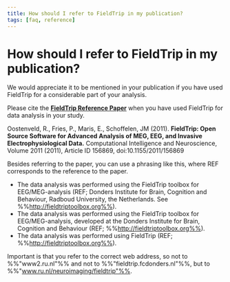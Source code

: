 ```yaml
---
title: How should I refer to FieldTrip in my publication?
tags: [faq, reference]
---
```


# How should I refer to FieldTrip in my publication?

We would appreciate it to be mentioned in your publication if you have used FieldTrip for a considerable part of your analysis.

Please cite the **[FieldTrip Reference Paper](http://www.hindawi.com/journals/cin/2011/156869/)** when you have used FieldTrip for data analysis in your study.

Oostenveld, R., Fries, P., Maris, E., Schoffelen, JM (2011). **FieldTrip: Open Source Software for Advanced Analysis of MEG, EEG, and Invasive Electrophysiological Data.** Computational Intelligence and Neuroscience, Volume 2011 (2011), Article ID 156869, doi:10.1155/2011/156869

Besides referring to the paper, you can use a phrasing like this, where REF corresponds to the reference to the paper.

- The data analysis was performed using the FieldTrip toolbox for EEG/MEG-analysis (REF; Donders Institute for Brain, Cognition and Behaviour, Radboud University, the Netherlands. See %%http://fieldtriptoolbox.org%%).
- The data analysis was performed using the FieldTrip toolbox for EEG/MEG-analysis, developed at the Donders Institute for Brain, Cognition and Behaviour (REF; %%http://fieldtriptoolbox.org%%).
- The data analysis was performed using FieldTrip (REF; %%http://fieldtriptoolbox.org%%).

Important is that you refer to the correct web address, so not to %%"www2.ru.nl"%% and not to %%"fieldtrip.fcdonders.nl"%%, but to %%"www.ru.nl/neuroimaging/fieldtrip"%%.
